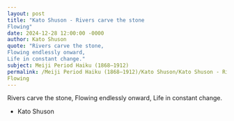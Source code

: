```yaml
---
layout: post
title: "Kato Shuson - Rivers carve the stone
Flowing"
date: 2024-12-28 12:00:00 -0000
author: Kato Shuson
quote: "Rivers carve the stone,
Flowing endlessly onward,
Life in constant change."
subject: Meiji Period Haiku (1868–1912)
permalink: /Meiji Period Haiku (1868–1912)/Kato Shuson/Kato Shuson - Rivers carve the stone
Flowing
---
```


Rivers carve the stone,
Flowing endlessly onward,
Life in constant change.

- Kato Shuson
